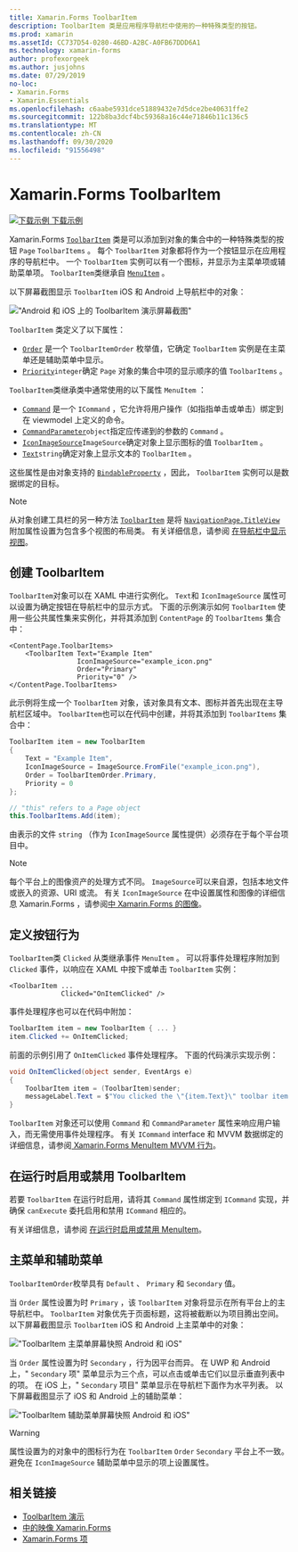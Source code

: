 ```yaml
---
title: Xamarin.Forms ToolbarItem
description: ToolbarItem 类是应用程序导航栏中使用的一种特殊类型的按钮。
ms.prod: xamarin
ms.assetId: CC737D54-0280-46BD-A2BC-A0FB67DDD6A1
ms.technology: xamarin-forms
author: profexorgeek
ms.author: jusjohns
ms.date: 07/29/2019
no-loc:
- Xamarin.Forms
- Xamarin.Essentials
ms.openlocfilehash: c6aabe5931dce51889432e7d5dce2be40631ffe2
ms.sourcegitcommit: 122b8ba3dcf4bc59368a16c44e71846b11c136c5
ms.translationtype: MT
ms.contentlocale: zh-CN
ms.lasthandoff: 09/30/2020
ms.locfileid: "91556498"
---
```

# <a name="no-locxamarinforms-toolbaritem"></a>Xamarin.Forms ToolbarItem

[![下载示例](~/media/shared/download.png) 下载示例](https://docs.microsoft.com/samples/xamarin/xamarin-forms-samples/userinterface-toolbaritem/)

Xamarin.Forms [`ToolbarItem`](xref:Xamarin.Forms.ToolbarItem) 类是可以添加到对象的集合中的一种特殊类型的按钮 `Page` `ToolbarItems` 。 每个 `ToolbarItem` 对象都将作为一个按钮显示在应用程序的导航栏中。 一个 `ToolbarItem` 实例可以有一个图标，并显示为主菜单项或辅助菜单项。 `ToolbarItem`类继承自 [`MenuItem`](xref:Xamarin.Forms.MenuItem) 。

以下屏幕截图显示 `ToolbarItem` iOS 和 Android 上导航栏中的对象：

!["Android 和 iOS 上的 ToolbarItem 演示屏幕截图"](toolbaritem-images/toolbaritem-device-screenshot.png "Android 和 iOS 上的 ToolbarItem 演示屏幕截图")

`ToolbarItem` 类定义了以下属性：

* [`Order`](xref:Xamarin.Forms.ToolbarItem.Order) 是一个 `ToolbarItemOrder` 枚举值，它确定 `ToolbarItem` 实例是在主菜单还是辅助菜单中显示。
* [`Priority`](xref:Xamarin.Forms.ToolbarItem.Priority)`integer`确定 `Page` 对象的集合中项的显示顺序的值 `ToolbarItems` 。

`ToolbarItem`类继承类中通常使用的以下属性 `MenuItem` ：

* [`Command`](xref:Xamarin.Forms.MenuItem.Command) 是一个 `ICommand` ，它允许将用户操作（如指指单击或单击）绑定到在 viewmodel 上定义的命令。
* [`CommandParameter`](xref:Xamarin.Forms.MenuItem.CommandParameter)`object`指定应传递到的参数的 `Command` 。
* [`IconImageSource`](xref:Xamarin.Forms.MenuItem.IconImageSource)`ImageSource`确定对象上显示图标的值 `ToolbarItem` 。
* [`Text`](xref:Xamarin.Forms.MenuItem.Text)`string`确定对象上显示文本的 `ToolbarItem` 。

这些属性是由对象支持的 [`BindableProperty`](xref:Xamarin.Forms.BindableProperty) ，因此， `ToolbarItem` 实例可以是数据绑定的目标。

> [!NOTE]
> 从对象创建工具栏的另一种方法 [`ToolbarItem`](xref:Xamarin.Forms.ToolbarItem) 是将 [`NavigationPage.TitleView`](xref:Xamarin.Forms.NavigationPage.TitleViewProperty) 附加属性设置为包含多个视图的布局类。 有关详细信息，请参阅 [在导航栏中显示视图](~/xamarin-forms/app-fundamentals/navigation/hierarchical.md#displaying-views-in-the-navigation-bar)。

## <a name="create-a-toolbaritem"></a>创建 ToolbarItem

`ToolbarItem`对象可以在 XAML 中进行实例化。 `Text`和 `IconImageSource` 属性可以设置为确定按钮在导航栏中的显示方式。 下面的示例演示如何 `ToolbarItem` 使用一些公共属性集来实例化，并将其添加到 `ContentPage` 的 `ToolbarItems` 集合中：

```xaml
<ContentPage.ToolbarItems>
    <ToolbarItem Text="Example Item"
                 IconImageSource="example_icon.png"
                 Order="Primary"
                 Priority="0" />
</ContentPage.ToolbarItems>
```

此示例将生成一个 `ToolbarItem` 对象，该对象具有文本、图标并首先出现在主导航栏区域中。 `ToolbarItem`也可以在代码中创建，并将其添加到 `ToolbarItems` 集合中：

```csharp
ToolbarItem item = new ToolbarItem
{
    Text = "Example Item",
    IconImageSource = ImageSource.FromFile("example_icon.png"),
    Order = ToolbarItemOrder.Primary,
    Priority = 0
};

// "this" refers to a Page object
this.ToolbarItems.Add(item);
```

由表示的文件 `string` （作为 `IconImageSource` 属性提供）必须存在于每个平台项目中。

> [!NOTE]
> 每个平台上的图像资产的处理方式不同。 `ImageSource`可以来自源，包括本地文件或嵌入的资源、URI 或流。 有关 `IconImageSource` 在中设置属性和图像的详细信息 Xamarin.Forms ，请参阅[中 Xamarin.Forms 的图像](~/xamarin-forms/user-interface/images.md)。

## <a name="define-button-behavior"></a>定义按钮行为

`ToolbarItem`类 `Clicked` 从类继承事件 `MenuItem` 。 可以将事件处理程序附加到 `Clicked` 事件，以响应在 XAML 中按下或单击 `ToolbarItem` 实例：

```xaml
<ToolbarItem ...
             Clicked="OnItemClicked" />
```

事件处理程序也可以在代码中附加：

```csharp
ToolbarItem item = new ToolbarItem { ... }
item.Clicked += OnItemClicked;
```

前面的示例引用了 `OnItemClicked` 事件处理程序。 下面的代码演示实现示例：

```csharp
void OnItemClicked(object sender, EventArgs e)
{
    ToolbarItem item = (ToolbarItem)sender;
    messageLabel.Text = $"You clicked the \"{item.Text}\" toolbar item.";
}
```

`ToolbarItem` 对象还可以使用 `Command` 和 `CommandParameter` 属性来响应用户输入，而无需使用事件处理程序。 有关 `ICommand` interface 和 MVVM 数据绑定的详细信息，请参阅[ Xamarin.Forms MenuItem MVVM 行为](~/xamarin-forms/user-interface/menuitem.md#define-menuitem-behavior-with-mvvm)。

## <a name="enable-or-disable-a-toolbaritem-at-runtime"></a>在运行时启用或禁用 ToolbarItem

若要 `ToolbarItem` 在运行时启用，请将其 `Command` 属性绑定到 `ICommand` 实现，并确保 `canExecute` 委托启用和禁用 `ICommand` 相应的。

有关详细信息，请参阅 [在运行时启用或禁用 MenuItem](menuitem.md#enable-or-disable-a-menuitem-at-runtime)。

## <a name="primary-and-secondary-menus"></a>主菜单和辅助菜单

`ToolbarItemOrder`枚举具有 `Default` 、 `Primary` 和 `Secondary` 值。

当 `Order` 属性设置为时 `Primary` ，该 `ToolbarItem` 对象将显示在所有平台上的主导航栏中。 `ToolbarItem` 对象优先于页面标题，这将被截断以为项目腾出空间。 以下屏幕截图显示 `ToolbarItem` iOS 和 Android 上主菜单中的对象：

!["ToolbarItem 主菜单屏幕快照 Android 和 iOS"](toolbaritem-images/toolbaritem-primary-menu.png "Android 和 iOS 上的 ToolbarItem 主菜单屏幕截图")

当 `Order` 属性设置为时 `Secondary` ，行为因平台而异。 在 UWP 和 Android 上，" `Secondary` 项" 菜单显示为三个点，可以点击或单击它们以显示垂直列表中的项。 在 iOS 上，" `Secondary` 项目" 菜单显示在导航栏下面作为水平列表。 以下屏幕截图显示了 iOS 和 Android 上的辅助菜单：

!["ToolbarItem 辅助菜单屏幕快照 Android 和 iOS"](toolbaritem-images/toolbaritem-secondary-menu.png "Android 和 iOS 上的 ToolbarItem 辅助菜单屏幕截图")

> [!WARNING]
> 属性设置为的对象中的图标行为在 `ToolbarItem` `Order` `Secondary` 平台上不一致。 避免在 `IconImageSource` 辅助菜单中显示的项上设置属性。

## <a name="related-links"></a>相关链接

* [ToolbarItem 演示](/samples/xamarin/xamarin-forms-samples/userinterface-toolbaritem/)
* [中的映像 Xamarin.Forms](~/xamarin-forms/user-interface/images.md)
* [Xamarin.Forms 项](~/xamarin-forms/user-interface/menuitem.md)